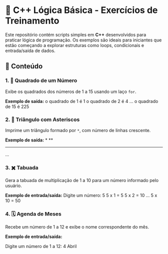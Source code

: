 # 🧠 C++ Lógica Básica - Exercícios de Treinamento

Este repositório contém scripts simples em **C++** desenvolvidos para praticar lógica de programação. Os exemplos são ideais para iniciantes que estão começando a explorar estruturas como loops, condicionais e entrada/saída de dados.

## 📝 Conteúdo

### 1. 📐 Quadrado de um Número
Exibe os quadrados dos números de 1 a 15 usando um laço `for`.

**Exemplo de saída:**
o quadrado de 1 é 1
o quadrado de 2 é 4
...
o quadrado de 15 é 225

### 2. 🔺 Triângulo com Asteriscos
Imprime um triângulo formado por `*`, com número de linhas crescente.

**Exemplo de saída:**
*
**
***

...


### 3. ✖️ Tabuada
Gera a tabuada de multiplicação de 1 a 10 para um número informado pelo usuário.

**Exemplo de entrada/saída:**
Digite um número: 5
5 x 1 = 5
5 x 2 = 10
...
5 x 10 = 50

### 4. 🗓️ Agenda de Meses
Recebe um número de 1 a 12 e exibe o nome correspondente do mês.

**Exemplo de entrada/saída:**

Digite um número de 1 a 12: 4
Abril
